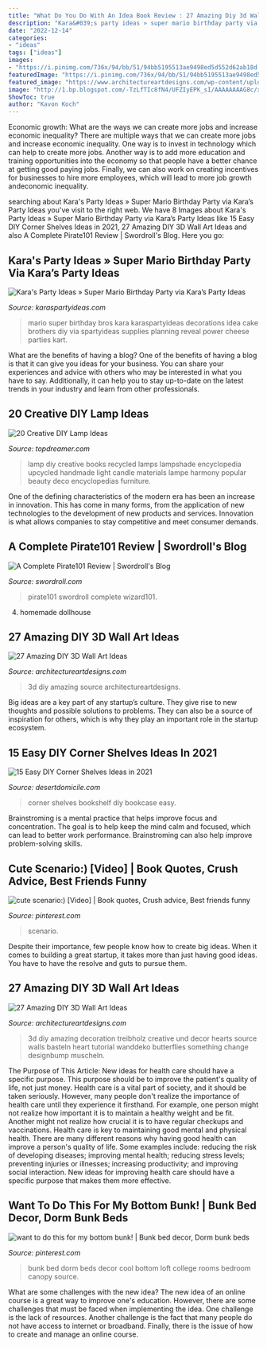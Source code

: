 ```yaml
---
title: "What Do You Do With An Idea Book Review : 27 Amazing Diy 3d Wall Art Ideas"
description: "Kara&#039;s party ideas » super mario birthday party via kara’s party ideas"
date: "2022-12-14"
categories:
- "ideas"
tags: ["ideas"]
images:
- "https://i.pinimg.com/736x/94/bb/51/94bb5195513ae9498ed5d552d62ab18d.jpg"
featuredImage: "https://i.pinimg.com/736x/94/bb/51/94bb5195513ae9498ed5d552d62ab18d.jpg"
featured_image: "https://www.architectureartdesigns.com/wp-content/uploads/2013/11/1133.jpg"
image: "http://1.bp.blogspot.com/-TzLfTIc8fN4/UFZIyEPK_sI/AAAAAAAAG8c/xRurS9pplU8/w1200-h630-p-k-no-nu/introp.png"
ShowToc: true
author: "Kavon Koch"
---
```



Economic growth: What are the ways we can create more jobs and increase economic inequality?
There are multiple ways that we can create more jobs and increase economic inequality. One way is to invest in technology which can help to create more jobs. Another way is to add more education and training opportunities into the economy so that people have a better chance at getting good paying jobs. Finally, we can also work on creating incentives for businesses to hire more employees, which will lead to more job growth andeconomic inequality.

	

		
searching about Kara&#039;s Party Ideas » Super Mario Birthday Party via Kara’s Party Ideas you've visit to the right web. We have 8 Images about Kara&#039;s Party Ideas » Super Mario Birthday Party via Kara’s Party Ideas like 15 Easy DIY Corner Shelves Ideas in 2021, 27 Amazing DIY 3D Wall Art Ideas and also A Complete Pirate101 Review | Swordroll&#039;s Blog. Here you go:
		
    
## Kara&#039;s Party Ideas » Super Mario Birthday Party Via Kara’s Party Ideas

<img loading=lazy src="https://karaspartyideas.com/wp-content/uploads/2013/07/mario-14.jpg" onerror="this.onerror=null;this.src='https://tse1.mm.bing.net/th?id=OIP.5tyPoe5T1hMpxsuSMo0lYgHaLM&amp;pid=15.1';" alt="Kara&#039;s Party Ideas » Super Mario Birthday Party via Kara’s Party Ideas">

_Source: karaspartyideas.com_

>mario super birthday bros kara karaspartyideas decorations idea cake brothers diy via spartyideas supplies planning reveal power cheese parties kart. 

	

What are the benefits of having a blog?
One of the benefits of having a blog is that it can give you ideas for your business. You can share your experiences and advice with others who may be interested in what you have to say. Additionally, it can help you to stay up-to-date on the latest trends in your industry and learn from other professionals.

    
## 20 Creative DIY Lamp Ideas

<img loading=lazy src="http://www.topdreamer.com/wp-content/uploads/2013/09/0f634174e81dc8aa9f81560c7ecc98ab-575x1024.jpg" onerror="this.onerror=null;this.src='https://tse2.mm.bing.net/th?id=OIP.xbLkb18-VC2Idk3m5THogAHaNM&amp;pid=15.1';" alt="20 Creative DIY Lamp Ideas">

_Source: topdreamer.com_

>lamp diy creative books recycled lamps lampshade encyclopedia upcycled handmade light candle materials lampe harmony popular beauty deco encyclopedias furniture. 

	

One of the defining characteristics of the modern era has been an increase in innovation. This has come in many forms, from the application of new technologies to the development of new products and services. Innovation is what allows companies to stay competitive and meet consumer demands.

    
## A Complete Pirate101 Review | Swordroll&#039;s Blog

<img loading=lazy src="http://1.bp.blogspot.com/-TzLfTIc8fN4/UFZIyEPK_sI/AAAAAAAAG8c/xRurS9pplU8/w1200-h630-p-k-no-nu/introp.png" onerror="this.onerror=null;this.src='https://tse3.mm.bing.net/th?id=OIP.ZmJWoMwr17B_Xa4JVNe2aAHaD4&amp;pid=15.1';" alt="A Complete Pirate101 Review | Swordroll&#039;s Blog">

_Source: swordroll.com_

>pirate101 swordroll complete wizard101. 

	

4. homemade dollhouse

    
## 27 Amazing DIY 3D Wall Art Ideas

<img loading=lazy src="https://www.architectureartdesigns.com/wp-content/uploads/2013/11/2318.jpg" onerror="this.onerror=null;this.src='https://tse1.mm.bing.net/th?id=OIP.qvIRMlSohbiSn9WrOlIAagAAAA&amp;pid=15.1';" alt="27 Amazing DIY 3D Wall Art Ideas">

_Source: architectureartdesigns.com_

>3d diy amazing source architectureartdesigns. 

	

Big ideas are a key part of any startup’s culture. They give rise to new thoughts and possible solutions to problems. They can also be a source of inspiration for others, which is why they play an important role in the startup ecosystem.

    
## 15 Easy DIY Corner Shelves Ideas In 2021

<img loading=lazy src="https://www.desertdomicile.com/wp-content/uploads/2019/12/13-Corner-Bookshelf-768x1024.jpg" onerror="this.onerror=null;this.src='https://tse2.mm.bing.net/th?id=OIP.YATkebGw-fkKFY9NbXA6xQHaJ4&amp;pid=15.1';" alt="15 Easy DIY Corner Shelves Ideas in 2021">

_Source: desertdomicile.com_

>corner shelves bookshelf diy bookcase easy. 

	

Brainstroming is a mental practice that helps improve focus and concentration. The goal is to help keep the mind calm and focused, which can lead to better work performance. Brainstroming can also help improve problem-solving skills.

    
## Cute Scenario:) [Video] | Book Quotes, Crush Advice, Best Friends Funny

<img loading=lazy src="https://i.pinimg.com/736x/94/bb/51/94bb5195513ae9498ed5d552d62ab18d.jpg" onerror="this.onerror=null;this.src='https://tse2.mm.bing.net/th?id=OIP.2Ht4UanxWrnBCDEbc5vUzQHaNK&amp;pid=15.1';" alt="cute scenario:) [Video] | Book quotes, Crush advice, Best friends funny">

_Source: pinterest.com_

>scenario. 

	

Despite their importance, few people know how to create big ideas. When it comes to building a great startup, it takes more than just having good ideas. You have to have the resolve and guts to pursue them.

    
## 27 Amazing DIY 3D Wall Art Ideas

<img loading=lazy src="https://www.architectureartdesigns.com/wp-content/uploads/2013/11/1133.jpg" onerror="this.onerror=null;this.src='https://tse3.mm.bing.net/th?id=OIP.OS5u_8VJpEAeGbttAknsYgHaJ4&amp;pid=15.1';" alt="27 Amazing DIY 3D Wall Art Ideas">

_Source: architectureartdesigns.com_

>3d diy amazing decoration treibholz creative und decor hearts source walls basteln heart tutorial wanddeko butterflies something change designbump muscheln. 

	

The Purpose of This Article: New ideas for health care should have a specific purpose. This purpose should be to improve the patient's quality of life, not just money.
Health care is a vital part of society, and it should be taken seriously. However, many people don't realize the importance of health care until they experience it firsthand. For example, one person might not realize how important it is to maintain a healthy weight and be fit. Another might not realize how crucial it is to have regular checkups and vaccinations. Health care is key to maintaining good mental and physical health. There are many different reasons why having good health can improve a person's quality of life. Some examples include: reducing the risk of developing diseases; improving mental health; reducing stress levels; preventing injuries or illnesses; increasing productivity; and improving social interaction. New ideas for improving health care should have a specific purpose that makes them more effective.

    
## Want To Do This For My Bottom Bunk! | Bunk Bed Decor, Dorm Bunk Beds

<img loading=lazy src="https://i.pinimg.com/736x/85/b8/f4/85b8f42256185e0d2321b5a877960ad2--dorm-canopy-dorm-bunk-beds.jpg" onerror="this.onerror=null;this.src='https://tse2.mm.bing.net/th?id=OIP.pgOxxbSbWBZvpKMeLVkkJAHaFj&amp;pid=15.1';" alt="want to do this for my bottom bunk! | Bunk bed decor, Dorm bunk beds">

_Source: pinterest.com_

>bunk bed dorm beds decor cool bottom loft college rooms bedroom canopy source. 

	

What are some challenges with the new idea?
The new idea of an online course is a great way to improve one's education. However, there are some challenges that must be faced when implementing the idea. One challenge is the lack of resources. Another challenge is the fact that many people do not have access to internet or broadband. Finally, there is the issue of how to create and manage an online course.

